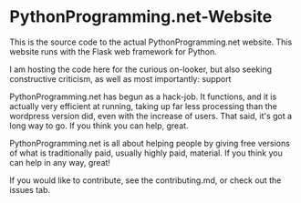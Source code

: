 # PythonProgramming.net-Website

This is the source code to the actual PythonProgramming.net website. This website runs with the Flask web framework for Python.

I am hosting the code here for the curious on-looker, but also seeking constructive criticism, as well as most importantly: support

PythonProgramming.net has begun as a hack-job. It functions, and it is actually very efficient at running, taking up far less processing than the wordpress version did, even with the increase of users. That said, it's got a long way to go. If you think you can help, great. 

PythonProgramming.net is all about helping people by giving free versions of what is traditionally paid, usually highly paid, material. If you think you can help in any way, great!

If you would like to contribute, see the contributing.md, or check out the issues tab. 
